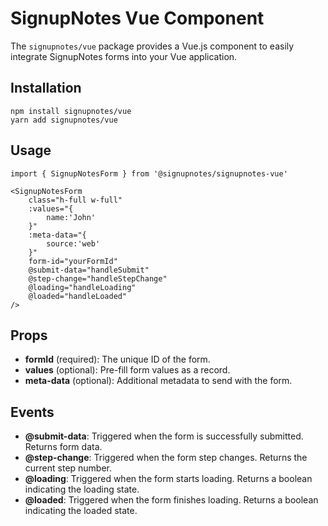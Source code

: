 #  SignupNotes Vue Component

The `signupnotes/vue` package provides a Vue.js component to easily integrate SignupNotes forms into your Vue application.


## Installation

    npm install signupnotes/vue
    yarn add signupnotes/vue

## Usage

    import { SignupNotesForm } from '@signupnotes/signupnotes-vue'
	
    <SignupNotesForm
		class="h-full w-full"
		:values="{
			name:'John'
		}"
		:meta-data="{
			source:'web'
		}"
		form-id="yourFormId"
		@submit-data="handleSubmit"
		@step-change="handleStepChange"
		@loading="handleLoading"
		@loaded="handleLoaded"
	/>

## Props

-   **formId** (required): The unique ID of the form.
-   **values** (optional): Pre-fill form values as a record.
-   **meta-data** (optional): Additional metadata to send with the form.

## Events
-   **@submit-data**: Triggered when the form is successfully submitted. Returns form data.
-   **@step-change**: Triggered when the form step changes. Returns the current step number.
-   **@loading**: Triggered when the form starts loading. Returns a boolean indicating the loading state.
-   **@loaded**: Triggered when the form finishes loading. Returns a boolean indicating the loaded state.
